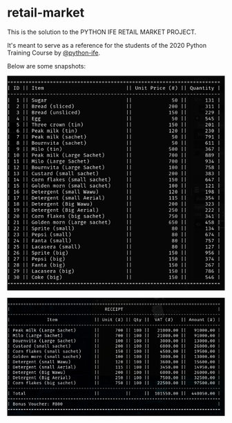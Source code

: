# retail-market

This is the solution to the PYTHON IFE RETAIL MARKET PROJECT.

It's meant to serve as a reference for the students of the 2020 Python Training Course by [@python-ife](https://github.com/pythonife).

Below are some snapshots:

![Item List](screenshots/Item_list.png)

![Receipt](./screenshots/receipt.png)
